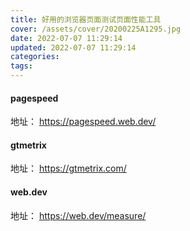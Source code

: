 ```yaml
---
title: 好用的浏览器页面测试页面性能工具
cover: /assets/cover/20200225A1295.jpg
date: 2022-07-07 11:29:14
updated: 2022-07-07 11:29:14
categories:
tags:
---
```


#### pagespeed

地址： https://pagespeed.web.dev/

#### gtmetrix

地址： https://gtmetrix.com/

#### web.dev

地址： https://web.dev/measure/
